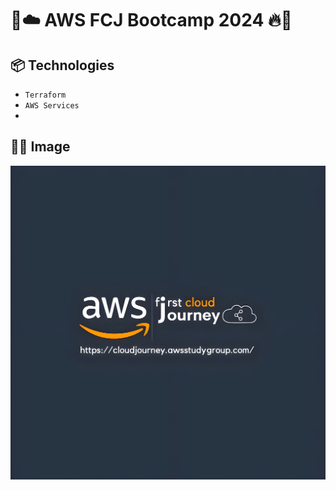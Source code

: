 # 🌈☁️ AWS FCJ Bootcamp 2024 🔥💨

## 📦 Technologies
 - `Terraform`
 - `AWS Services`
 - 
## 🌈💨 Image
<img src="./Images/aws-cloud-img.jpg">